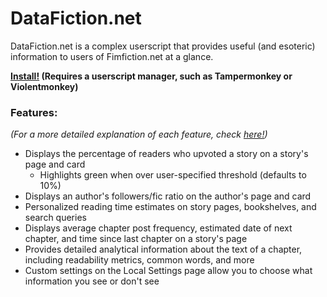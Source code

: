 # DataFiction.net
DataFiction.net is a complex userscript that provides useful (and esoteric) information to users of Fimfiction.net at a glance.

**[Install!](https://github.com/ReluctusB/DataFiction.net/raw/master/DataFiction.user.js)
(Requires a userscript manager, such as Tampermonkey or Violentmonkey)**

### Features: 
*(For a more detailed explanation of each feature, check [here!](https://github.com/ReluctusB/DataFiction.net/blob/Dev-compiled/features.md))*
- Displays the percentage of readers who upvoted a story on a story's page and card
  - Highlights green when over user-specified threshold (defaults to 10%)
- Displays an author's followers/fic ratio on the author's page and card
- Personalized reading time estimates on story pages, bookshelves, and search queries
- Displays average chapter post frequency, estimated date of next chapter, and time since last chapter on a story's page
- Provides detailed analytical information about the text of a chapter, including readability metrics, common words, and more
- Custom settings on the Local Settings page allow you to choose what information you see or don't see

